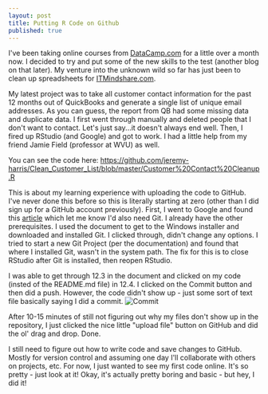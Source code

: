 ```yaml
---
layout: post
title: Putting R Code on Github
published: true
---
```

I've been taking online courses from <a href="http://www.datacamp.com" target="_blank">DataCamp.com</a> for a little over a month now. I decided to try and put some of the new skills to the test (another blog on that later). My venture into the unknown wild so far has just been to clean up spreadsheets for <a href="http://www.itmindshare.com" target="_blank">ITMindshare.com</a>. 

My latest project was to take all customer contact information for the past 12 months out of QuickBooks and generate a single list of unique email addresses. As you can guess, the report from QB had some missing data and duplicate data. I first went through manually and deleted people that I don't want to contact. Let's just say...it doesn't always end well. Then, I fired up RStudio (and Google) and got to work. I had a little help from my friend Jamie Field (professor at WVU) as well. 

You can see the code here: https://github.com/jeremy-harris/Clean_Customer_List/blob/master/Customer%20Contact%20Cleanup.R

This is about my learning experience with uploading the code to GitHub. I've never done this before so this is literally starting at zero (other than I did sign up for a GitHub account previously). First, I went to Google and found this <a href="https://happygitwithr.com/rstudio-git-github.html" target="_blank">article</a> which let me know I'd also need Git. I already have the other prerequisites. I used the document to get to the Windows installer and downloaded and installed Git. I clicked through, didn't change any options. I tried to start a new Git Project (per the documentation) and found that where I installed Git, wasn't in the system path. The fix for this is to close RStudio after Git is installed, then reopen RStudio. 

I was able to get through 12.3 in the document and clicked on my code (insted of the README.md file) in 12.4. I clicked on the Commit button and then did a push. However, the code didn't show up - just some sort of text file basically saying I did a commit. 
![Commit](/Git_Pic.JPG)

After 10-15 minutes of still not figuring out why my files don't show up in the repository, I just clicked the nice little "upload file" button on GitHub and did the ol' drag and drop. Done.

I still need to figure out how to write code and save changes to GitHub. Mostly for version control and assuming one day I'll collaborate with others on projects, etc. For now, I just wanted to see my first code online. It's so pretty - just look at it! Okay, it's actually pretty boring and basic - but hey, I did it!

